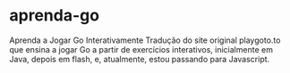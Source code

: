 # aprenda-go
Aprenda a Jogar Go Interativamente
Tradução do site original playgoto.to que ensina a jogar Go a partir de exercícios interativos, inicialmente em Java, depois em flash, e, atualmente, estou passando para Javascript. 
